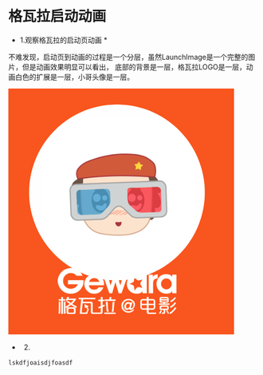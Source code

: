 # 格瓦拉启动动画

* 1.观察格瓦拉的启动页动画 *

 不难发现，启动页到动画的过程是一个分层，虽然LaunchImage是一个完整的图片，但是动画效果明显可以看出，
 底部的背景是一层，格瓦拉LOGO是一层，动画白色的扩展是一层，小哥头像是一层。
 

![](Snip20160506_1.png)

* 2.


```objc
lskdfjoaisdjfoasdf

```

















